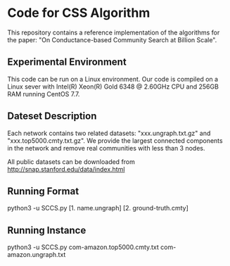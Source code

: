 # Code for CSS Algorithm

This repository contains a reference implementation of the algorithms for the paper:
"On Conductance-based Community Search at Billion Scale".


## Experimental Environment
This code can be run on a Linux environment. Our code is compiled on a Linux sever with Intel(R) Xeon(R) Gold 6348 @ 2.60GHz CPU and 256GB RAM running CentOS 7.7.

## Dateset Description
Each network contains two related datasets: "xxx.ungraph.txt.gz" and "xxx.top5000.cmty.txt.gz". We provide the largest connected components in the network and remove real communities with less than 3 nodes.

All public datasets can be downloaded from http://snap.stanford.edu/data/index.html

## Running Format
python3 -u SCCS.py [1. name.ungraph] [2. ground-truth.cmty] 

## Running Instance
python3 -u SCCS.py com-amazon.top5000.cmty.txt com-amazon.ungraph.txt
